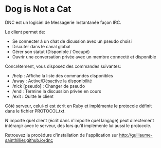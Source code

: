 Dog is Not a Cat
===

DNC est un logiciel de Messagerie Instantanée façon IRC.


Le client permet de:
  - Se connecter à un chat de dicussion avec un pseudo choisi
  - Discuter dans le canal global
  - Gérer son statut (Disponible / Occupé)
  - Ouvrir une conversation privée avec un membre connecté et disponible
  
Concrètement, vous disposez des commandes suivantes:
  - /help : Affiche la liste des commandes disponibles
  - /away : Active/Désactive la disponibilité
  - /nick [pseudo] : Changer de pseudo
  - /end  : Termine la discussion privée en cours
  - /exit : Quitte le client

Côté serveur, celui-ci est écrit en Ruby et implémente le protocole définit dans le fichier PROTOCOL.txt.

N'importe quel client (écrit dans n'importe quel langage) peut directement intérargir avec le serveur, dès lors qu'il implémente lui aussi le protocole.


Retrouvez la procédure d'installation de l'application sur http://guillaume-sainthillier.github.io/dnc
